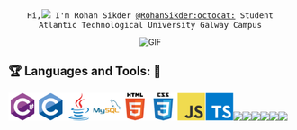 

<p align="center">
  <br><br>
  <samp>
    Hi,<img src="https://github.com/vimalverma558/vimalverma558/blob/v2/img/Hi.gif" width="20px"> I'm Rohan Sikder  <a href="https://github.com/rohansikder"> @RohanSikder:octocat:</a> Student Atlantic Technological University Galway Campus
  </samp>
</p>

<p align="center">
<img width="375" alt="GIF" src="https://github.com/vimalverma558/vimalverma558/blob/v2/img/dino.gif" />
</p>

 ## :trophy: Languages and Tools: :robot:

<img src="https://raw.githubusercontent.com/devicons/devicon/master/icons/csharp/csharp-original.svg" width="50px"><img src="https://raw.githubusercontent.com/devicons/devicon/master/icons/c/c-original.svg" width="50px"><img src="https://raw.githubusercontent.com/devicons/devicon/master/icons/java/java-original.svg" width="50px"><img src="https://raw.githubusercontent.com/devicons/devicon/master/icons/mysql/mysql-original-wordmark.svg" width="50px"><img src="https://raw.githubusercontent.com/devicons/devicon/master/icons/html5/html5-original-wordmark.svg" width="50px"><img src="https://raw.githubusercontent.com/devicons/devicon/master/icons/css3/css3-original-wordmark.svg" width="50px"><img src="https://raw.githubusercontent.com/devicons/devicon/master/icons/javascript/javascript-original.svg" width="50px"><img src="https://raw.githubusercontent.com/devicons/devicon/master/icons/typescript/typescript-original.svg" width="50px"><img src="https://angular.io/assets/images/logos/angular/angular.svg" width="50px"><img src="https://raw.githubusercontent.com/detain/svg-logos/780f25886640cef088af994181646db2f6b1a3f8/svg/xamarin.svg" width="50px"><img src="https://external-content.duckduckgo.com/iu/?u=https%3A%2F%2Fexternal-preview.redd.it%2FWSuAcyz1u8MoF8cokXspkmOIn8oWXaE8JH-SGXbUUW0.png%3Fauto%3Dwebp%26s%3Da6abc62ecb4a08f2bf2f287b79c9bd93006791d1&f=1&nofb=1" width="50px"><img src="https://upload.wikimedia.org/wikipedia/commons/d/d1/Ionic_Logo.svg" width="50px"><img src="https://github.com/vimalverma558/vimalverma558/blob/v2/img/icons8-git.svg" width="50px"><img src="https://github.com/vimalverma558/vimalverma558/blob/v2/img/icons8-github.svg" width="50px">

